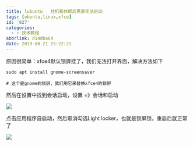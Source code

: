 ```yaml
---
title: lubuntu   挂机和休眠后黑屏无法启动
tags: [ubuntu,linux,xfce]
id: '827'
categories:
  - - 技术教程
abbrlink: d14dba64
date: 2019-08-21 15:22:21
---
```


原因很简单：xfce4默认锁屏挂了，我们无法打开界面，解决方法如下

```
sudo apt install gnome-screensaver

# 这个是gnome的锁屏，我们用它来替换xfce4的锁屏
```

然后在设置中找到会话启动，设置 =》会话和启动

![](https://post.332b.com/wp-content/uploads/2019/08/2019-08-21_15-16.png)

点击应用程序自启动，然后取消勾选Light locker，也就是锁屏锁，重启后就正常了

![](https://post.332b.com/wp-content/uploads/2019/08/2019-08-21_15-20.png)